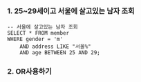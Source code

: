 
### 1. 25~29세이고 서울에 살고있는 남자 조회
```
-- 서울에 살고있는 남자 조회
SELECT * FROM member
WHERE gender = 'm' 
	AND address LIKE "서울%"
	AND age BETWEEN 25 AND 29;
```
### 2. OR사용하기 